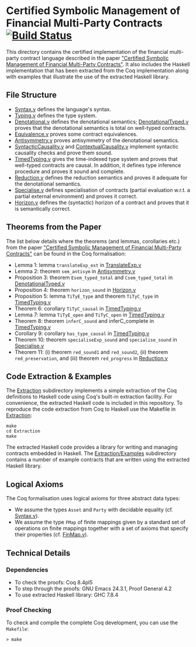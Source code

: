 # Certified Symbolic Management of Financial Multi-Party Contracts [![Build Status](https://travis-ci.org/HIPERFIT/contracts.svg?branch=master)](https://travis-ci.org/HIPERFIT/contracts)

This directory contains the certified implementation of the financial
multi-party contract language described in the paper
["Certified Symbolic Management of Financial Multi-Party Contracts"](http://www.diku.dk/~paba/pubs/files/bahr15icfp-preprint.pdf). It
also includes the Haskell implementation that has been extracted from
the Coq implementation along with examples that illustrate the use of
the extracted Haskell library.

## File Structure

- [Syntax.v](Syntax.v) defines the language's syntax.
- [Typing.v](Typing.v) defines the type system.
- [Denotational.v](Denotational.v) defines the denotational semantics;
  [DenotationalTyped.v](DenotationalTyped.v) proves that the
  denotational semantics is total on well-typed contracts.
- [Equivalence.v](Equivalence.v) proves some contract equivalences.
- [Antisymmetry.v](Antisymmetry.v) proves antisymmetry of the
  denotational semantics.
- [SyntacticCausality.v](SyntacticCausality.v) and
  [ContextualCausality.v](ContextualCausality.v) implement syntactic
  causality checks and prove them sound.
- [TimedTyping.v](TimedTyping.v) gives the time-indexed type system
  and proves that well-typed contracts are causal. In addition, it
  defines type inference procedure and proves it sound and complete.
- [Reduction.v](Reduction.v) defines the reduction semantics and
  proves it adequate for the denotational semantics.
- [Specialise.v](Specialise.v) defines specialisation of contracts
  (partial evaluation w.r.t. a partial external environment) and
  proves it correct.
- [Horizon.v](Horizon.v) defines the (syntactic) horizon of a contract
  and proves that it is semantically correct.

## Theorems from the Paper


The list below details where the theorems (and lemmas, corollaries
etc.) from the paper
["Certified Symbolic Management of Financial Multi-Party Contracts"](http://www.diku.dk/~paba/pubs/files/bahr15icfp-preprint.pdf)
can be found in the Coq formalisation:

- Lemma 1: lemma `translateExp_ext` in [TranslateExp.v](TranslateExp.v)
- Lemma 2: theorem `sem_antisym` in [Antisymmetry.v](Antisymmetry.v)
- Proposition 3: theorem `Esem_typed_total` and `Csem_typed_total` in
  [DenotationalTyped.v](DenotationalTyped.v)
- Proposition 4: theorem `horizon_sound` in [Horizon.v](Horizon.v)
- Proposition 5: lemma `TiTyE_type` and theorem `TiTyC_type` in [TimedTyping.v](TimedTyping.v)
- Theorem 6: corollary `TiTyC_causal` in [TimedTyping.v](TimedTyping.v)
- Lemma 7: lemma `TiTyE_open` and `TiTyC_open` in [TimedTyping.v](TimedTyping.v)
- Theorem 8: theorem `inferC_sound` and inferC_complete in [TimedTyping.v](TimedTyping.v)
- Corollary 9: corollary `has_type_causal` in [TimedTyping.v](TimedTyping.v)
- Theorem 10: theorem `specialiseExp_sound` and `specialise_sound` in [Specialise.v](Specialise.v)
- Theorem 11: (i) theorem `red_sound1` and `red_sound2`, (ii) theorem
  `red_preservation`, and (iii) theorem `red_progress` in [Reduction.v](Reduction.v)


## Code Extraction & Examples


The [Extraction](Extraction) subdirectory implements a simple
extraction of the Coq definitions to Haskell code using Coq's built-in
extraction facility. For convenience, the extracted Haskell code is
included in this repository. To reproduce the code extraction from Coq
to Haskell use the Makefile in [Extraction](Extraction):

```shell
make
cd Extraction
make
```

The extracted Haskell code provides a library for writing and managing
contracts embedded in Haskell. The
[Extraction/Examples](Extraction/Examples) subdirectory contains a
number of example contracts that are written using the extracted
Haskell library.


## Logical Axioms


The Coq formalisation uses logical axioms for three abstract data
types:

- We assume the types `Asset` and `Party` with decidable equality
  (cf. [Syntax.v](Syntax.v)).
- We assume the type `FMap` of finite mappings given by a standard set
  of operations on finite mappings together with a set of axioms that
  specify their properties (cf. [FinMap.v](FinMap.v)).
  
## Technical Details

### Dependencies

- To check the proofs: Coq 8.4pl5
- To step through the proofs: GNU Emacs 24.3.1, Proof General 4.2
- To use extracted Haskell library: GHC 7.8.4

### Proof Checking

To check and compile the complete Coq development, you can use the
`Makefile`:

```shell
> make
```
